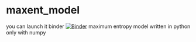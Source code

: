 # maxent_model
you can launch it binder
[![Binder](http://mybinder.org/badge.svg)](http://mybinder.org/repo/eabdullin/maxent_model)
maximum entropy model written in python only with numpy
